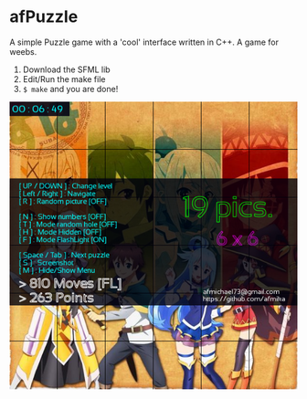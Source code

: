# afPuzzle
A simple Puzzle game with a 'cool' interface written in C++. A game for weebs.

1. Download the SFML lib
2. Edit/Run the make file
3. `$ make` and you are done!

![alt text](cover/cover.png)